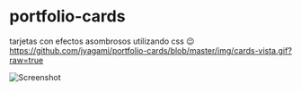 # portfolio-cards
tarjetas con efectos asombrosos utilizando css 😉
https://github.com/jyagami/portfolio-cards/blob/master/img/cards-vista.gif?raw=true

 ![Screenshot](cards-vista.gif)
